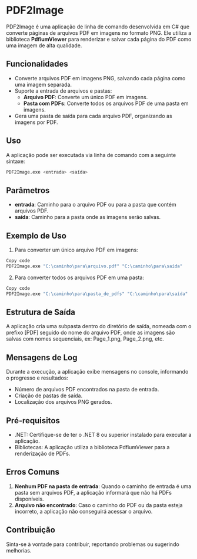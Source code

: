 # PDF2Image

PDF2Image é uma aplicação de linha de comando desenvolvida em C# que converte páginas de arquivos PDF em imagens no formato PNG. Ele utiliza a biblioteca **PdfiumViewer** para renderizar e salvar cada página do PDF como uma imagem de alta qualidade.

## Funcionalidades

- Converte arquivos PDF em imagens PNG, salvando cada página como uma imagem separada.
- Suporte a entrada de arquivos e pastas:
    - **Arquivo PDF**: Converte um único PDF em imagens.
    - **Pasta com PDFs**: Converte todos os arquivos PDF de uma pasta em imagens.
- Gera uma pasta de saída para cada arquivo PDF, organizando as imagens por PDF.

## Uso

A aplicação pode ser executada via linha de comando com a seguinte sintaxe:

```bash
PDF2Image.exe <entrada> <saída>
```

## Parâmetros
- **entrada**: Caminho para o arquivo PDF ou para a pasta que contém arquivos PDF.
- **saída**: Caminho para a pasta onde as imagens serão salvas.

## Exemplo de Uso
1. Para converter um único arquivo PDF em imagens:

```bash
Copy code
PDF2Image.exe "C:\caminho\para\arquivo.pdf" "C:\caminho\para\saída"
```
2. Para converter todos os arquivos PDF em uma pasta:
```bash
Copy code
PDF2Image.exe "C:\caminho\para\pasta_de_pdfs" "C:\caminho\para\saída"
```

## Estrutura de Saída
A aplicação cria uma subpasta dentro do diretório de saída, nomeada com o prefixo [PDF] seguido do nome do arquivo PDF, onde as imagens são salvas com nomes sequenciais, ex: Page_1.png, Page_2.png, etc.

## Mensagens de Log
Durante a execução, a aplicação exibe mensagens no console, informando o progresso e resultados:

- Número de arquivos PDF encontrados na pasta de entrada.
- Criação de pastas de saída.
- Localização dos arquivos PNG gerados.

## Pré-requisitos
- .NET: Certifique-se de ter o .NET 8 ou superior instalado para executar a aplicação.
- Bibliotecas: A aplicação utiliza a biblioteca PdfiumViewer para a renderização de PDFs.

## Erros Comuns
1. **Nenhum PDF na pasta de entrada**: Quando o caminho de entrada é uma pasta sem arquivos PDF, a aplicação informará que não há PDFs disponíveis.
2. **Arquivo não encontrado**: Caso o caminho do PDF ou da pasta esteja incorreto, a aplicação não conseguirá acessar o arquivo.

## Contribuição
Sinta-se à vontade para contribuir, reportando problemas ou sugerindo melhorias.
